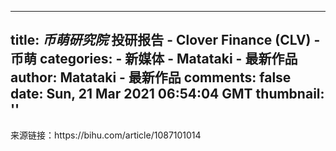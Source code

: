 
---
title: _币萌研究院_ 投研报告 - Clover Finance (CLV) - 币萌
categories: 
    - 新媒体
    - Matataki - 最新作品
author: Matataki - 最新作品
comments: false
date: Sun, 21 Mar 2021 06:54:04 GMT
thumbnail: ''
---

<div>   
来源链接：https://bihu.com/article/1087101014  
</div>
            